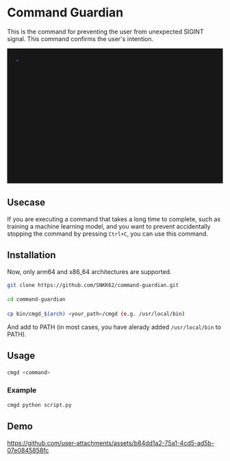 # Command Guardian

This is the command for preventing the user from unexpected SIGINT signal. This command confirms the user's intention.

![demo](./demo/demo.gif)

## Usecase

If you are executing a command that takes a long time to complete, such as training a machine learning model, and you want to prevent accidentally stopping the command by pressing `Ctrl+C`, you can use this command.

## Installation

Now, only arm64 and x86_64 architectures are supported.

```sh
git clone https://github.com/SNKK62/command-guardian.git

cd command-guardian

cp bin/cmgd_$(arch) <your_path>/cmgd (e.g. /usr/local/bin)
```

And add to PATH (in most cases, you have alerady added `/usr/local/bin` to PATH).

## Usage

```sh
cmgd <command>
```

### Example

```sh
cmgd python script.py
```

## Demo

https://github.com/user-attachments/assets/b84dd1a2-75a1-4cd5-ad5b-07e0845858fc

